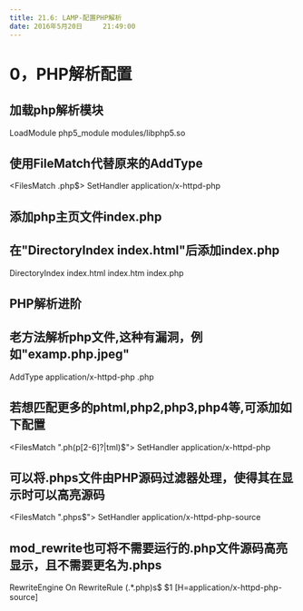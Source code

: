 ```yaml
---
title: 21.6: LAMP-配置PHP解析
date: 2016年5月20日	 21:49:00
---
```

 
0，PHP解析配置
====================================
## 加载php解析模块
LoadModule php5_module        modules/libphp5.so
 
## 使用FileMatch代替原来的AddType
<FilesMatch \.php$>
    SetHandler application/x-httpd-php
</FilesMatch>
 
 
## 添加php主页文件index.php
## 在"DirectoryIndex index.html"后添加index.php
<IfModule dir_module>
    DirectoryIndex index.html index.htm index.php
</IfModule>
 
 
## PHP解析进阶
## 老方法解析php文件,这种有漏洞，例如"examp.php.jpeg"
AddType application/x-httpd-php .php
 
## 若想匹配更多的phtml,php2,php3,php4等,可添加如下配置
<FilesMatch "\.ph(p[2-6]?|tml)$">
    SetHandler application/x-httpd-php
</FilesMatch>
 
## 可以将.phps文件由PHP源码过滤器处理，使得其在显示时可以高亮源码
<FilesMatch "\.phps$">
    SetHandler application/x-httpd-php-source
</FilesMatch>
 
## mod_rewrite也可将不需要运行的.php文件源码高亮显示，且不需要更名为.phps
RewriteEngine On
RewriteRule (.*\.php)s$ $1 [H=application/x-httpd-php-source]
 
